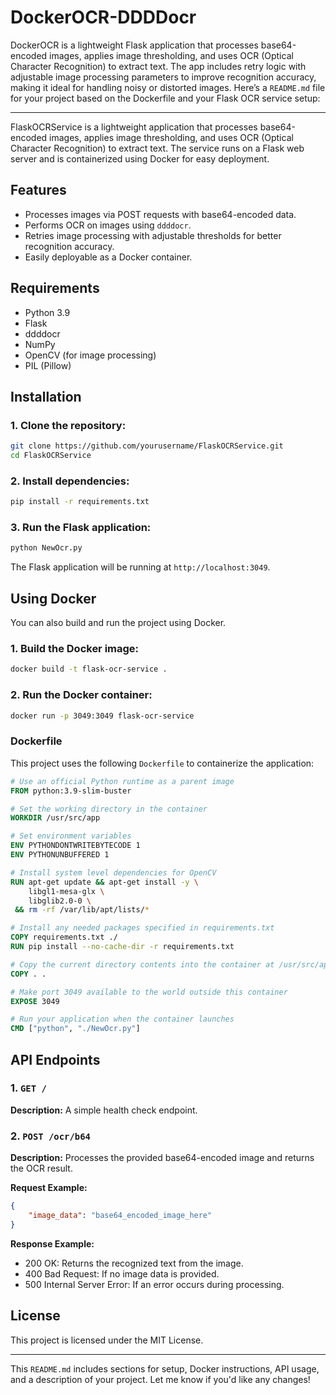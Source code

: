 # DockerOCR-DDDDocr
DockerOCR is a lightweight Flask application that processes base64-encoded images, applies image thresholding, and uses OCR (Optical Character Recognition) to extract text. The app includes retry logic with adjustable image processing parameters to improve recognition accuracy, making it ideal for handling noisy or distorted images.
Here’s a `README.md` file for your project based on the Dockerfile and your Flask OCR service setup:

---
FlaskOCRService is a lightweight application that processes base64-encoded images, applies image thresholding, and uses OCR (Optical Character Recognition) to extract text. The service runs on a Flask web server and is containerized using Docker for easy deployment.

## Features
- Processes images via POST requests with base64-encoded data.
- Performs OCR on images using `ddddocr`.
- Retries image processing with adjustable thresholds for better recognition accuracy.
- Easily deployable as a Docker container.

## Requirements
- Python 3.9
- Flask
- ddddocr
- NumPy
- OpenCV (for image processing)
- PIL (Pillow)

## Installation

### 1. Clone the repository:
```bash
git clone https://github.com/yourusername/FlaskOCRService.git
cd FlaskOCRService
```

### 2. Install dependencies:
```bash
pip install -r requirements.txt
```

### 3. Run the Flask application:
```bash
python NewOcr.py
```

The Flask application will be running at `http://localhost:3049`.

## Using Docker

You can also build and run the project using Docker.

### 1. Build the Docker image:
```bash
docker build -t flask-ocr-service .
```

### 2. Run the Docker container:
```bash
docker run -p 3049:3049 flask-ocr-service
```

### Dockerfile

This project uses the following `Dockerfile` to containerize the application:

```dockerfile
# Use an official Python runtime as a parent image
FROM python:3.9-slim-buster

# Set the working directory in the container
WORKDIR /usr/src/app

# Set environment variables
ENV PYTHONDONTWRITEBYTECODE 1
ENV PYTHONUNBUFFERED 1

# Install system level dependencies for OpenCV
RUN apt-get update && apt-get install -y \
    libgl1-mesa-glx \
    libglib2.0-0 \
 && rm -rf /var/lib/apt/lists/*

# Install any needed packages specified in requirements.txt
COPY requirements.txt ./
RUN pip install --no-cache-dir -r requirements.txt

# Copy the current directory contents into the container at /usr/src/app
COPY . .

# Make port 3049 available to the world outside this container
EXPOSE 3049

# Run your application when the container launches
CMD ["python", "./NewOcr.py"]
```

## API Endpoints

### 1. `GET /`
**Description:** A simple health check endpoint.

### 2. `POST /ocr/b64`
**Description:** Processes the provided base64-encoded image and returns the OCR result.

**Request Example:**
```json
{
    "image_data": "base64_encoded_image_here"
}
```

**Response Example:**
- 200 OK: Returns the recognized text from the image.
- 400 Bad Request: If no image data is provided.
- 500 Internal Server Error: If an error occurs during processing.

## License
This project is licensed under the MIT License.

---

This `README.md` includes sections for setup, Docker instructions, API usage, and a description of your project. Let me know if you'd like any changes!
